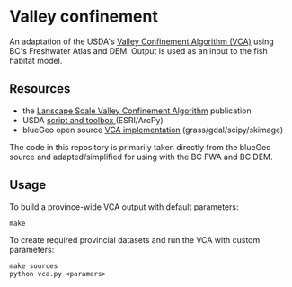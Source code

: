 # Valley confinement

An adaptation of the USDA's [Valley Confinement Algorithm (VCA)](https://www.fs.fed.us/rm/boise/AWAE/projects/valley_confinement.shtml) using BC's Freshwater Atlas and DEM. Output is used as an input to the fish habitat model.

## Resources

- the [Lanscape Scale Valley Confinement Algorithm](https://www.fs.fed.us/rm/pubs/rmrs_gtr321.pdf) publication
- USDA [script and toolbox ](https://www.fs.fed.us/rm/boise/AWAE/projects/valley_confinement/downloads/VCA_Toolbox.zip) (ESRI/ArcPy)
- blueGeo open source [VCA implementation](https://github.com/bluegeo/bluegeo) (grass/gdal/scipy/skimage)

The code in this repository is primarily taken directly from the blueGeo source and adapted/simplified for using with the BC FWA and BC DEM.

## Usage

To build a province-wide VCA output with default parameters:

    make

To create required provincial datasets and run the VCA with custom parameters:

    make sources
    python vca.py <paramers>
